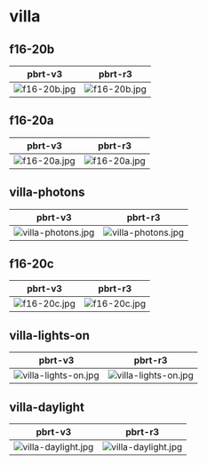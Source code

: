 # villa
## f16-20b
|pbrt-v3|pbrt-r3|
|---|---|
|![f16-20b.jpg](../v3/villa/f16-20b.jpg)|![f16-20b.jpg](../r3/villa/f16-20b.jpg)|
## f16-20a
|pbrt-v3|pbrt-r3|
|---|---|
|![f16-20a.jpg](../v3/villa/f16-20a.jpg)|![f16-20a.jpg](../r3/villa/f16-20a.jpg)|
## villa-photons
|pbrt-v3|pbrt-r3|
|---|---|
|![villa-photons.jpg](../v3/villa/villa-photons.jpg)|![villa-photons.jpg](../r3/villa/villa-photons.jpg)|
## f16-20c
|pbrt-v3|pbrt-r3|
|---|---|
|![f16-20c.jpg](../v3/villa/f16-20c.jpg)|![f16-20c.jpg](../r3/villa/f16-20c.jpg)|
## villa-lights-on
|pbrt-v3|pbrt-r3|
|---|---|
|![villa-lights-on.jpg](../v3/villa/villa-lights-on.jpg)|![villa-lights-on.jpg](../r3/villa/villa-lights-on.jpg)|
## villa-daylight
|pbrt-v3|pbrt-r3|
|---|---|
|![villa-daylight.jpg](../v3/villa/villa-daylight.jpg)|![villa-daylight.jpg](../r3/villa/villa-daylight.jpg)|
